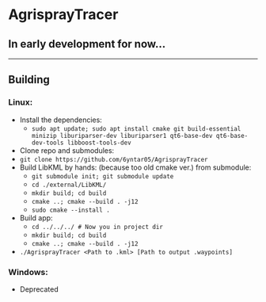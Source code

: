 # AgrisprayTracer
## In early development for now...
---

## Building
### Linux:
- Install the dependencies:
    - `sudo apt update; sudo apt install cmake git build-essential minizip liburiparser-dev liburiparser1 qt6-base-dev qt6-base-dev-tools libboost-tools-dev`
- Clone repo and submodules:
- `git clone https://github.com/6yntar05/AgrisprayTracer`
- Build LibKML by hands: (because too old cmake ver.) from submodule:
    - `git submodule init; git submodule update`
    - `cd ./external/LibKML/`
    - `mkdir build; cd build`
    - `cmake ..; cmake --build . -j12`
    - `sudo cmake --install .`
- Build app:
    - `cd ../../../ # Now you in project dir`
    - `mkdir build; cd build`
    - `cmake ..; cmake --build . -j12`
- `./AgrisprayTracer <Path to .kml> [Path to output .waypoints]`
  

### Windows:
- Deprecated